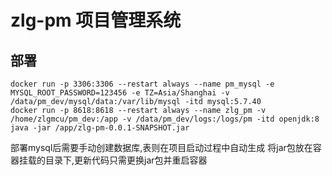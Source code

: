 # zlg-pm 项目管理系统

## 部署
```
docker run -p 3306:3306 --restart always --name pm_mysql -e MYSQL_ROOT_PASSWORD=123456 -e TZ=Asia/Shanghai -v /data/pm_dev/mysql/data:/var/lib/mysql -itd mysql:5.7.40
docker run -p 8618:8618 --restart always --name zlg_pm -v /home/zlgmcu/pm_dev:/app -v /data/pm_dev/logs:/logs/pm -itd openjdk:8 java -jar /app/zlg-pm-0.0.1-SNAPSHOT.jar
```
部署mysql后需要手动创建数据库,表则在项目启动过程中自动生成
将jar包放在容器挂载的目录下,更新代码只需更换jar包并重启容器



